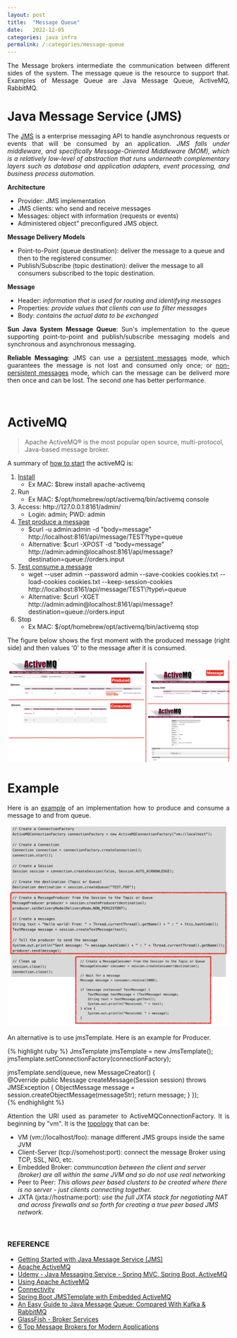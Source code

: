 ```yaml
---
layout: post
title:  "Message Queue"
date:   2022-12-05
categories: java infra
permalink: /:categories/message-queue
---
```


<p style="text-align: justify;">The Message brokers intermediate  the communication between different sides of the system. The message queue is the resource to support that. Examples of Message Queue are Java Message Queue, ActiveMQ, RabbitMQ.</p>

<h1>Java Message Service (JMS)</h1>

<p style="text-align: justify;">The <a href="https://www.oracle.com/technical-resources/articles/java/intro-java-message-service.html">JMS</a> is a enterprise messaging API to handle asynchronous requests or events that will be consumed by an application. <em>JMS falls under middleware, and specifically Message-Oriented Middleware (MOM), which is a relatively low-level of abstraction that runs underneath complementary layers such as database and application adapters, event processing, and business process automation.</em></p>

<p><b>Architecture</b></p>
<ul>
  <li>Provider: JMS implementation</li>
  <li>JMS clients: who send and receive messages</li>
  <li>Messages: object with information (requests or events)</li>
  <li>Administered object" preconfigured JMS object.</li>
</ul>

<p><b>Message Delivery Models</b></p>
<ul>
  <li>Point-to-Point (queue destination): deliver the message to a queue and then to the registered consumer.</li>
  <li>Publish/Subscribe (topic destination): deliver the message to all consumers subscribed to the topic destination. </li>
</ul>

<p><b>Message</b></p>
<ul>
  <li>Header: <em>information that is used for routing and identifying messages</em></li>
  <li>Properties: <em>provide values that clients can use to filter messages</em></li>
  <li>Body: <em>contains the actual data to be exchanged</em></li>
</ul>

<p style="text-align: justify;"><b>Sun Java System Message Queue</b>: Sun's implementation to the queue supporting point-to-point and publish/subscribe messaging models and synchronous and asynchronous messaging.</p>

<p style="text-align: justify;"><b>Reliable Messaging</b>: JMS can use a <u>persistent messages</u> mode, which guarantees the message is not lost and consumed only once; or <u>non-persistent messages</u> mode, which can the message can be deliverd more then once and can be lost. The second one has better performance.</p>


<br />
<h1>ActiveMQ</h1>

<blockquote>Apache ActiveMQ® is the most popular open source, multi-protocol, Java-based message broker.</blockquote>

<p>A summary of <a href="https://activemq.apache.org/getting-started">how to start</a> the activeMQ is:</p>

<ol>
  <li><a href="https://activemq.apache.org/getting-started#Pre-InstallationRequirements">Install</a>
    <ul>
      <li>Ex MAC: $brew install apache-activemq</li>
    </ul>
  </li>
  <li>Run
    <ul>
      <li>Ex MAC: $/opt/homebrew/opt/activemq/bin/activemq console</li>
    </ul>
  </li>
  <li>Access: http://127.0.0.1:8161/admin/
    <ul>
      <li>Login: admin; PWD: admin</li>
    </ul>
  </li>
  <li><a href="https://activemq.apache.org/rest">Test produce a message</a>
    <ul>
      <li>$curl -u admin:admin -d "body=message" http://localhost:8161/api/message/TEST?type=queue</li>
      <li>Alternative: $curl -XPOST -d "body=message" http://admin:admin@localhost:8161/api/message?destination=queue://orders.input</li>
    </ul>
  </li>
  <li><a href="https://activemq.apache.org/rest">Test consume a message</a>
    <ul>
      <li>wget --user admin --password admin --save-cookies cookies.txt --load-cookies cookies.txt --keep-session-cookies  http://localhost:8161/api/message/TEST\?type\=queue</li>
      <li>Alternative: $curl -XGET http://admin:admin@localhost:8161/api/message?destination=queue://orders.input</li>
    </ul>
  </li>
  <li>Stop
    <ul>
      <li>Ex MAC: $/opt/homebrew/opt/activemq/bin/activemq stop</li>
    </ul>
  </li>
</ol>

<p style="text-align: justify;">The figure below shows the first moment with the produced message (right side) and then values '0' to the message after it is consumed.</p>

<p><center>
  <img src="/img/infra/activemq.png" />
</center></p>

<h1>Example</h1>

<p style="text-align: justify;">Here is an <a href="https://activemq.apache.org/hello-world">example</a> of an implementation how to produce and consume a message to and from queue.</p>

<p><center>
  <img src="/img/infra/activemq_example.png" />
</center></p>

<p style="text-align: justify;">An alternative is to use jmsTemplate. Here is an example for Producer.</p>

{% highlight ruby %}
JmsTemplate jmsTemplate = new JmsTemplate();
		jmsTemplate.setConnectionFactory(connectionFactory);

jmsTemplate.send(queue, new MessageCreator() {    			
  @Override
  public Message createMessage(Session session) throws JMSException {
    ObjectMessage message = session.createObjectMessage(messageStr);
      return message;
    }
});    
{% endhighlight %}

<p style="text-align: justify;">Attention the URI used as parameter to ActiveMQConnectionFactory. It is beginning by "vm". It is the <a href="https://activemq.apache.org/topologies">topology</a> that can be:</p>

<ul>
  <li>VM (vm://localhost/foo): manage different JMS groups inside the same JVM</li>
  <li>Client-Server (tcp://somehost:port): connect the message Broker using TCP, SSL, NIO, etc.</li>
  <li>Embedded Broker: <em>communcation between the client and server (broker) are all within the same JVM and so do not use real networking</em></li>
  <li>Peer to Peer: <em>This allows peer based clusters to be created where there is no server - just clients connecting together.</em></li>
  <li>JXTA (jxta://hostname:port): <em>use the full JXTA stack for negotiating NAT and across firewalls and so forth for creating a true peer based JMS network.</em></li>
</ul>


<br />
<h3>REFERENCE</h3>

<ul>
  <li><a href="https://www.oracle.com/technical-resources/articles/java/intro-java-message-service.html">Getting Started with Java Message Service (JMS)</a></li>
  <li><a href="https://activemq.apache.org/">Apache ActiveMQ</a></li>
  <li><a href="https://www.udemy.com/course/java-messaging-service-spring-mvc-spring-boot-activemq/">Udemy - Java Messaging Service - Spring MVC, Spring Boot, ActiveMQ</a></li>
  <li><a href="https://activemq.apache.org/using-activemq">Using Apache ActiveMQ</a></li>
  <li><a href="https://activemq.apache.org/connectivity">Connectivity</a></li>
  <li><a href="https://howtodoinjava.com/spring-boot/spring-boot-jmstemplate-activemq/">Spring Boot JMSTemplate with Embedded ActiveMQ</a></li>
  <li><a href="https://hevodata.com/learn/java-message-queue/">An Easy Guide to Java Message Queue: Compared With Kafka & RabbitMQ</a></li>
  <li><a href="https://docs.oracle.com/cd/E26576_01/doc.312/e24949/brokers.htm#GMTOV00062">GlassFish - Broker Services</a></li>
  <li><a href="https://geekflare.com/top-message-brokers/">6 Top Message Brokers for Modern Applications</a></li>
</ul>

